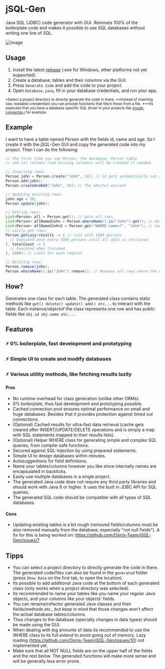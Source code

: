 # jSQL-Gen
Java SQL (JDBC) code generator with GUI. Removes 100% of the boilerplate code and makes
it possible to use SQL databases without writing one line of SQL.

![image](https://user-images.githubusercontent.com/59899645/195866082-e0602e28-dad0-4321-b9e5-318645caa17f.png)

## Usage
1. Install the latest [release](https://github.com/Osiris-Team/jSQL-Gen/releases/tag/latest) (.exe for Windows, other platforms not yet supported).
2. Create a database, tables and their columns via the GUI. 
3. Press `Generate Code` and add the code to your project.
4. Open `Database.java`, fill in your database credentials, and run your app.

<p>
<sub>
*Select a project directory to directly generate the code in there.
**Instead of inserting raw, readable crendentials you can provide functions that fetch
those from a file. 
***Its expected that you have a database specific SQL driver in your projects like
<a href="https://github.com/mysql/mysql-connector-j">mysql-connector-j</a> for example.
</sub>
</p>

## Example
I want to have a table named Person with the fields id, name and age. So I create it with the jSQL-Gen GUI and copy
the generated code into my project. Then I can do the following:
```java
// The first time you use Person, the database, Person table 
// and its columns (and missing columns) will be created if needed.

// Inserting rows:
Person john = Person.create("John", 34); // id gets automatically set and incremented
Person.add(john);
Person.createAndAdd("John", 34); // The shorter variant

// Updating existing rows:
john.age = 36;
Person.update(john);

// Getting rows:
List<Person> all = Person.get(); // Gets all rows.
List<Person> allNamedJohn = Person.whereName().is("John").get(); // Gets all rows where the name equals "John"
List<Person> allNamedJohn2 = Person.get("WHERE name=?", "John"); // Sames as above, but with regular SQL
// Lazily get rows:
Person.getLazy(results -> { // List with 1000 persons
  // Executed once every 1000 persons until all data is retrieved
}, totalCount -> {
  // Executed when finished
}, 1000); // Limit for each request 

// Deleting rows:
Person.remove(john);
Person.whereName().is("John").remove(); // Removes all rows where the name equals "John"
```

## How?
Generates one class for each table.
The generated class contains static methods like `get() delete() update() add() etc...` to interact with the table.
Each instance/objectof the class represents
one row and has public fields like `obj.id obj.name etc...`.

## Features

### ⚡️ 0% boilerplate, fast development and prototyping
### ⚡️ Simple UI to create and modify databases
### ⚡️ Various utility methods, like fetching results lazily

#### Pros
- No runtime overhead for class generation (unlike other ORMs).
- 0% boilerplate, thus fast development and prototyping possible.
- Cached connection pool ensures optimal performance on small and huge databases.
Besides that it provides protection against timed out connections.
- (Optional) Cached results for ultra-fast data retrieval 
(cache gets cleared after INSERT/UPDATE/DELETE operations and is
simply a map with SQL statements mapped to their results lists).
- (Optional) Helper WHERE class for generating simple and complex SQL queries, from compile-safe functions.
- Secured against SQL-Injection by using prepared statements.
- Simple UI to design databases within minutes.
- Autosuggestions for field definitions.
- Name your tables/columns however you like since internally names are encapsulated in backticks.
- Easily use multiple databases in a single project.
- The generated Java code does not require any third party libraries and should work with Java 8 or higher. It uses the built in JDBC API for SQL queries.
- The generated SQL code should be compatible with all types of SQL databases.

#### Cons
- Updating existing tables is a bit rough (removed fields/columns must be also removed manually from the database, especially "not null fields").
A fix for this is being worked on: https://github.com/Osiris-Team/jSQL-Gen/issues/7

## Tipps
- You can select a project directory to directly generate the code in there. The generated code/files can also be found in the `generated` folder (press `Show Data` on the first tab, to open the location).
- Its possible to add additional Java code at the bottom of each generated class (only works when a project directory was selected).
- Its recommended to name your tables like you name your regular
Java objects, and your columns like your objects' fields.
- You can rename/refactor generated Java classes and their fields/methods etc., but keep
in mind that those changes won't affect the actual database tables/columns.
- Thus changes to the database (specially changes in data types) should be made using the GUI.
- When dealing with big amounts of data its recommended to use the WHERE class to its full extend to avoid going out of memory. 
Lazy loading (https://github.com/Osiris-Team/jSQL-Gen/issues/10) not implemented yet.
- Make sure that all NOT NULL fields are on the upper half of the fields and the rest below. The generated functions will make more sense and will
be generally less error prone.
